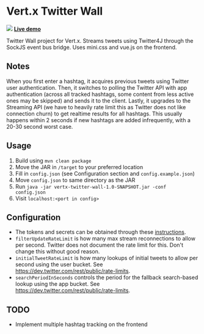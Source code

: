 Vert.x Twitter Wall
==

![](https://i.imgur.com/sZqt0CO.png)
**[Live demo](http://twitterwall.yunyul.in/)**

Twitter Wall project for Vert.x. Streams tweets using Twitter4J through the SockJS event bus bridge. Uses mini.css and vue.js on the frontend.

Notes
--
When you first enter a hashtag, it acquires previous tweets using Twitter user authentication. 
Then, it switches to polling the Twitter API with app authentication (across all tracked hashtags, some content from less active ones may be skipped) and sends it to the client.
Lastly, it upgrades to the Streaming API (we have to heavily rate limit this as Twitter does not like connection churn) to get realtime results for all hashtags. This usually happens within 2 seconds if new hashtags are added infrequently, with a 20-30 second worst case.

Usage
--

1. Build using `mvn clean package`
2. Move the JAR in `/target` to your preferred location
3. Fill in `config.json` (see Configuration section and `config.example.json`)
4. Move `config.json` to same directory as the JAR
5. Run `java -jar vertx-twitter-wall-1.0-SNAPSHOT.jar -conf config.json`
6. Visit `localhost:<port in config>`

Configuration
--

* The tokens and secrets can be obtained through these [instructions](http://stackoverflow.com/a/12335636).
* `filterUpdateRateLimit` is how many max stream reconnections to allow per second. Twitter does not document the rate limit for this. Don't change this without good reason.
* `initialTweetRateLimit` is how many lookups of initial tweets to allow per second using the user bucket. See https://dev.twitter.com/rest/public/rate-limits.
* `searchPeriodInSeconds` controls the period for the fallback search-based lookup using the app bucket. See https://dev.twitter.com/rest/public/rate-limits.

TODO
--

* Implement multiple hashtag tracking on the frontend

